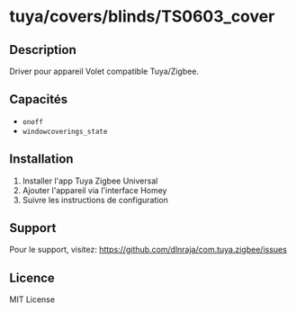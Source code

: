 # tuya/covers/blinds/TS0603_cover

## Description

Driver pour appareil Volet compatible Tuya/Zigbee.

## Capacités

- `onoff`
- `windowcoverings_state`

## Installation

1. Installer l'app Tuya Zigbee Universal
2. Ajouter l'appareil via l'interface Homey
3. Suivre les instructions de configuration

## Support

Pour le support, visitez: https://github.com/dlnraja/com.tuya.zigbee/issues

## Licence

MIT License
